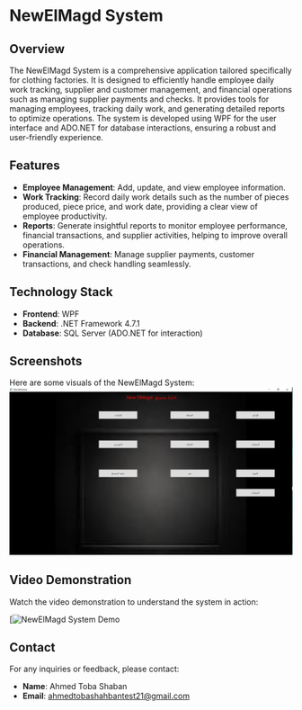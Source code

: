 # NewElMagd System

## Overview
The NewElMagd System is a comprehensive application tailored specifically for clothing factories. It is designed to efficiently handle employee daily work tracking, supplier and customer management, and financial operations such as managing supplier payments and checks. It provides tools for managing employees, tracking daily work, and generating detailed reports to optimize operations. The system is developed using WPF for the user interface and ADO.NET for database interactions, ensuring a robust and user-friendly experience.

## Features
- **Employee Management**: Add, update, and view employee information.
- **Work Tracking**: Record daily work details such as the number of pieces produced, piece price, and work date, providing a clear view of employee productivity.
- **Reports**: Generate insightful reports to monitor employee performance, financial transactions, and supplier activities, helping to improve overall operations.
- **Financial Management**: Manage supplier payments, customer transactions, and check handling seamlessly.

## Technology Stack
- **Frontend**: WPF
- **Backend**: .NET Framework 4.7.1
- **Database**: SQL Server (ADO.NET for interaction)

## Screenshots
Here are some visuals of the NewElMagd System:
![The main Screen](https://github.com/ahmedtobashahban21/NewElMagd-System/blob/main/images/Screenshot.png?raw=true)

## Video Demonstration
Watch the video demonstration to understand the system in action:

[![NewElMagd System Demo](https://github.com/user-attachments/assets/0eb54b47-165c-4f20-a1ff-30a3f5df7e80)


## Contact
For any inquiries or feedback, please contact:
- **Name**: Ahmed Toba Shaban
- **Email**: [ahmedtobashahbantest21@gmail.com](mailto:your-email@example.com)


